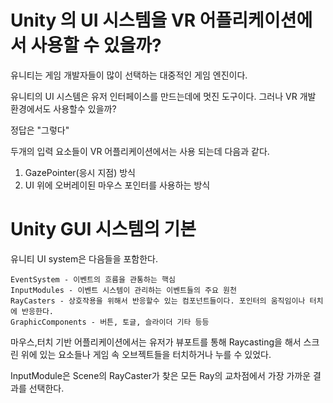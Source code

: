 # Unity 의 UI 시스템을 VR 어플리케이션에서 사용할 수 있을까?

유니티는 게임 개발자들이 많이 선택하는 대중적인 게임 엔진이다. 

유니티의 UI 시스템은 유저 인터페이스를 만드는데에 멋진 도구이다. 그러나 VR 개발 환경에서도 사용할수 있을까?

정답은 "그렇다"

두개의 입력 요소들이 VR 어플리케이션에서는 사용 되는데 다음과 같다.
1. GazePointer(응시 지점) 방식
2. UI 위에 오버레이된 마우스 포인터를 사용하는 방식 

# Unity GUI 시스템의 기본

유니티 UI system은 다음들을 포함한다.

```
EventSystem - 이벤트의 흐름을 관통하는 핵심
InputModules - 이벤트 시스템이 관리하는 이벤트들의 주요 원천
RayCasters - 상호작용을 위해서 반응할수 있는 컴포넌트들이다. 포인터의 움직임이나 터치에 반응한다.
GraphicComponents - 버튼, 토글, 슬라이더 기타 등등
```

마우스,터치 기반 어플리케이션에서는 유저가 뷰포트를 통해 Raycasting을 해서 스크린 위에 있는 요소들나 게임 속 오브젝트들을 터치하거나 누를 수 있었다.

InputModule은 Scene의 RayCaster가 찾은 모든 Ray의 교차점에서 가장 가까운 결과를 선택한다.